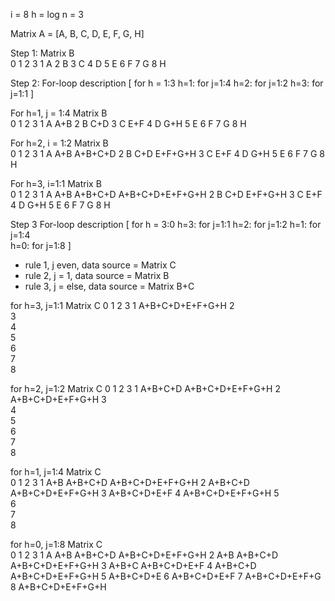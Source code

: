 i = 8
h = log n = 3

Matrix A = [A, B, C, D, E, F, G, H]

Step 1:
Matrix B  
	0	1	2	3
1	A
2	B
3	C
4	D
5	E
6	F
7	G
8	H


Step 2:
For-loop description
[	for h = 1:3
		h=1:	for j=1:4
		h=2:	for j=1:2
		h=3:	for j=1:1		]

For h=1, j = 1:4
Matrix B	
	0	1	2	3
1	A	A+B	
2	B	C+D
3	C	E+F
4	D	G+H
5	E
6	F
7	G
8	H

For h=2, i = 1:2
Matrix B	
	0	1	2	3
1	A	A+B	A+B+C+D	
2	B	C+D	E+F+G+H
3	C	E+F
4	D	G+H
5	E
6	F
7	G
8	H

For h=3, i=1:1
Matrix B	
	0	1	2	3
1	A	A+B	A+B+C+D	A+B+C+D+E+F+G+H
2	B	C+D	E+F+G+H
3	C	E+F
4	D	G+H
5	E
6	F
7	G
8	H

Step 3
For-loop description
[	for h = 3:0
		h=3:	for j=1:1
		h=2:	for j=1:2
		h=1:	for j=1:4		
		h=0:	for j=1:8		]

* rule 1, j even, data source = Matrix C
* rule 2, j = 1, data source = Matrix B
* rule 3, j = else, data source = Matrix B+C

for h=3, j=1:1
Matrix C
	0		1		2		3
1							A+B+C+D+E+F+G+H
2					
3	
4	
5	
6	
7	
8

for h=2, j=1:2
Matrix C
	0		1		2		3
1					A+B+C+D		A+B+C+D+E+F+G+H
2					A+B+C+D+E+F+G+H
3	
4	
5	
6	
7	
8

for h=1, j=1:4
Matrix C	
	0		1		2		3
1			A+B		A+B+C+D		A+B+C+D+E+F+G+H
2			A+B+C+D		A+B+C+D+E+F+G+H
3			A+B+C+D+E+F
4			A+B+C+D+E+F+G+H
5	
6	
7	
8	

for h=0, j=1:8
Matrix C	
	0		1		2		3
1	A		A+B		A+B+C+D		A+B+C+D+E+F+G+H
2	A+B		A+B+C+D		A+B+C+D+E+F+G+H
3	A+B+C		A+B+C+D+E+F
4	A+B+C+D		A+B+C+D+E+F+G+H
5	A+B+C+D+E
6	A+B+C+D+E+F
7	A+B+C+D+E+F+G
8	A+B+C+D+E+F+G+H

